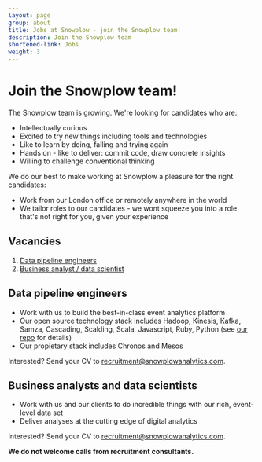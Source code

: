 ```yaml
---
layout: page
group: about
title: Jobs at Snowplow - join the Snowplow team!
description: Join the Snowplow team
shortened-link: Jobs
weight: 3
---
```


# Join the Snowplow team!

The Snowplow team is growing. We're looking for candidates who are:

* Intellectually curious 
* Excited to try new things including tools and technologies  
* Like to learn by doing, failing and trying again
* Hands on - like to deliver: commit code, draw concrete insights
* Willing to challenge conventional thinking

We do our best to make working at Snowplow a pleasure for the right candidates:

* Work from our London office or remotely anywhere in the world
* We tailor roles to our candidates - we wont squeeze you into a role that's not right for you, given your experience

## Vacancies

1. [Data pipeline engineers](#data-pipeline-engineer)
2. [Business analyst / data scientist](#business-analyst-data-scientist)


<h2><a name="data-pipeline-engineer">Data pipeline engineers</a></h2>

* Work with us to build the best-in-class event analytics platform
* Our open source technology stack includes Hadoop, Kinesis, Kafka, Samza, Cascading, Scalding, Scala, Javascript, Ruby, Python (see [our repo](https://github.com/snowplow) for details)
* Our propietary stack includes Chronos and Mesos

Interested? Send your CV to recruitment@snowplowanalytics.com.


<h2><a name="business-analyst-data-scientist">Business analysts and data scientists</a></h2>

* Work with us and our clients to do incredible things with our rich, event-level data set
* Deliver analyses at the cutting edge of digital analytics

Interested? Send your CV to recruitment@snowplowanalytics.com.

<strong>We do not welcome calls from recruitment consultants.</strong>
